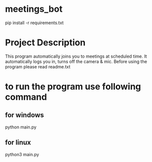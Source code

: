 # meetings_bot

pip install -r requirements.txt

# Project Description
This program automatically joins you to meetings at scheduled time.
It automatically logs you in, turns off the camera & mic.
Before using the program please read readme.txt

# to run the program use following command

## for windows

python main.py

## for linux 

python3 main.py
